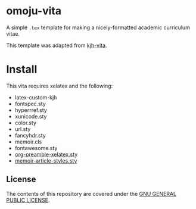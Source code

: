 # omoju-vita

A simple `.tex` template for making a nicely-formatted academic curriculum vitae. 

This template was adapted from [kjh-vita](https://github.com/kjhealy/kjh-vita).


# Install

This vita requires xelatex and the following:
- latex-custom-kjh
- fontspec.sty
- hyperrref.sty
- xunicode.sty
- color.sty
- url.sty
- fancyhdr.sty
- memoir.cls
- fontawesome.sty
- [org-preamble-xelatex.sty](https://github.com/kjhealy/latex-custom-kjh)
- [memoir-article-styles.sty](https://github.com/kjhealy/latex-custom-kjh)




## License

The contents of this repository are covered under the [GNU GENERAL PUBLIC LICENSE](License.md).
